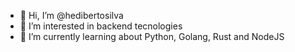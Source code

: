 - 👋 Hi, I’m @hedibertosilva
- 👀 I’m interested in backend tecnologies
- 🌱 I’m currently learning about Python, Golang, Rust and NodeJS
<!---
- 💞️ I’m looking to collaborate on ...
- 📫 How to reach me ...
--->
<!---
hedibertosilva/hedibertosilva is a ✨ special ✨ repository because its `README.md` (this file) appears on your GitHub profile.
You can click the Preview link to take a look at your changes.
--->
